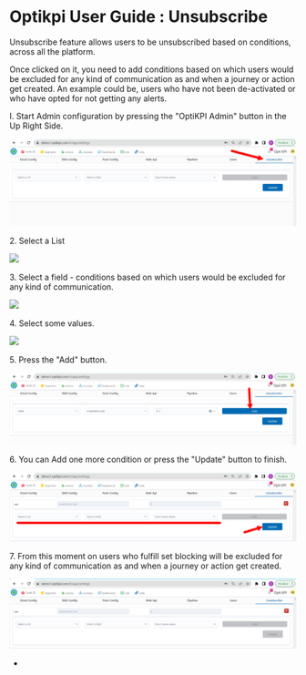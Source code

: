 # Optikpi User Guide : Unsubscribe

Unsubscribe feature allows users to be unsubscribed based on conditions, across all the platform.&#x20;

Once clicked on it, you need to add conditions based on which users would be excluded for any kind of communication as and when a journey or action get created. An example could be, users who have not been de-activated or who have opted for not getting any alerts.

I. Start Admin configuration by pressing the "OptiKPI Admin" button in the Up Right Side.

![](<.gitbook/assets/image (107).png>)

2\. Select a List

![](.gitbook/assets/demo1\_1.jpg)

3\. Select a field - conditions based on which users would be excluded for any kind of communication.

![](.gitbook/assets/demo1\_2.jpg)

4\. Select some values.

![](.gitbook/assets/demo1\_3.jpg)

5\. Press the "Add" button.

![](<.gitbook/assets/image (109).png>)

6\. You can Add one more condition or press the "Update" button to finish.

![](<.gitbook/assets/image (108).png>)

7\. From this moment on users who fulfill set blocking will be excluded for any kind of communication as and when a journey or action get created.

![](<.gitbook/assets/image (92).png>)

*

